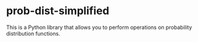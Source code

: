 # prob-dist-simplified
This is a Python library that allows you to perform operations on probability distribution functions. 
